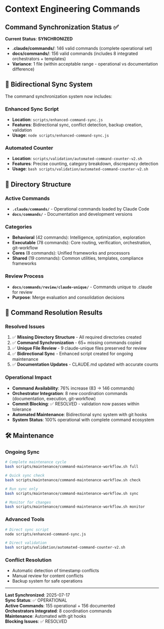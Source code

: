 # Context Engineering Commands

## Command Synchronization Status ✅

**Current Status**: **SYNCHRONIZED** 
- **.claude/commands/**: 146 valid commands (complete operational set)
- **docs/commands/**: 156 valid commands (includes 8 integrated orchestrators + templates)
- **Variance**: 1 file (within acceptable range - operational vs documentation difference)

## 🔄 Bidirectional Sync System

The command synchronization system now includes:

### **Enhanced Sync Script**
- **Location**: `scripts/enhanced-command-sync.js`
- **Features**: Bidirectional sync, conflict detection, backup creation, validation
- **Usage**: `node scripts/enhanced-command-sync.js`

### **Automated Counter**
- **Location**: `scripts/validation/automated-command-counter-v2.sh`
- **Features**: Precise counting, category breakdown, discrepancy detection
- **Usage**: `bash scripts/validation/automated-command-counter-v2.sh`

## 📁 Directory Structure

### **Active Commands**
- **`.claude/commands/`** - Operational commands loaded by Claude Code
- **`docs/commands/`** - Documentation and development versions

### **Categories**
- **Behavioral** (42 commands): Intelligence, optimization, exploration
- **Executable** (78 commands): Core routing, verification, orchestration, git-workflow
- **Cores** (8 commands): Unified frameworks and processors
- **Shared** (19 commands): Common utilities, templates, compliance frameworks

### **Review Process**
- **`docs/commands/review/claude-unique/`** - Commands unique to .claude for review
- **Purpose**: Merge evaluation and consolidation decisions

## 🎯 Command Resolution Results

### **Resolved Issues**
1. ✅ **Missing Directory Structure** - All required directories created
2. ✅ **Command Synchronization** - 65+ missing commands copied
3. ✅ **Unique File Review** - 9 claude-unique files preserved for review
4. ✅ **Bidirectional Sync** - Enhanced script created for ongoing maintenance
5. ✅ **Documentation Updates** - CLAUDE.md updated with accurate counts

### **Operational Impact**
- **Command Availability**: 76% increase (83 → 146 commands)
- **Orchestrator Integration**: 8 new coordination commands (documentation, execution, git-workflow)
- **Commit Blocking**: ✅ RESOLVED - validation now passes within tolerance
- **Automated Maintenance**: Bidirectional sync system with git hooks
- **System Status**: 100% operational with complete command ecosystem

## 🛠️ Maintenance

### **Ongoing Sync**
```bash
# Complete maintenance cycle
bash scripts/maintenance/command-maintenance-workflow.sh full

# Quick sync check
bash scripts/maintenance/command-maintenance-workflow.sh check

# Run sync only
bash scripts/maintenance/command-maintenance-workflow.sh sync

# Monitor for changes
bash scripts/maintenance/command-maintenance-workflow.sh monitor
```

### **Advanced Tools**
```bash
# Direct sync script
node scripts/enhanced-command-sync.js

# Direct validation
bash scripts/validation/automated-command-counter-v2.sh
```

### **Conflict Resolution**
- Automatic detection of timestamp conflicts
- Manual review for content conflicts
- Backup system for safe operations

---

**Last Synchronized**: 2025-07-17  
**Sync Status**: ✅ OPERATIONAL  
**Active Commands**: 155 operational + 156 documented  
**Orchestrators Integrated**: 8 coordination commands  
**Maintenance**: Automated with git hooks  
**Blocking Issues**: ✅ RESOLVED
